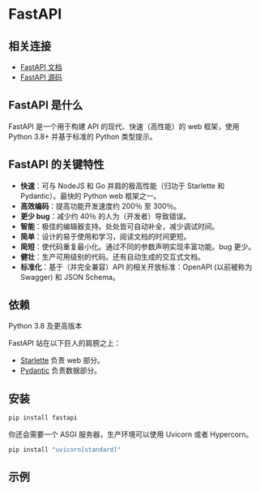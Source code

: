 # FastAPI

## 相关连接

- [FastAPI 文档](https://fastapi.tiangolo.com)
- [FastAPI 源码](https://github.com/tiangolo/fastapi)

## FastAPI 是什么

FastAPI 是一个用于构建 API 的现代、快速（高性能）的 web 框架，使用 Python 3.8+ 并基于标准的 Python 类型提示。

## FastAPI 的关键特性

- **快速**：可与 NodeJS 和 Go 并肩的极高性能（归功于 Starlette 和 Pydantic）。最快的 Python web 框架之一。
- **高效编码**：提高功能开发速度约 200％ 至 300％。
- **更少 bug**：减少约 40％ 的人为（开发者）导致错误。
- **智能**：极佳的编辑器支持。处处皆可自动补全，减少调试时间。
- **简单**：设计的易于使用和学习，阅读文档的时间更短。
- **简短**：使代码重复最小化。通过不同的参数声明实现丰富功能。bug 更少。
- **健壮**：生产可用级别的代码。还有自动生成的交互式文档。
- **标准化**：基于（并完全兼容）API 的相关开放标准：OpenAPI (以前被称为 Swagger) 和 JSON Schema。

## 依赖

Python 3.8 及更高版本

FastAPI 站在以下巨人的肩膀之上：

- [Starlette](https://www.starlette.io/) 负责 web 部分。
- [Pydantic](https://docs.pydantic.dev/latest/) 负责数据部分。

## 安装

```bash
pip install fastapi
```

你还会需要一个 ASGI 服务器，生产环境可以使用 Uvicorn 或者 Hypercorn。

```bash
pip install "uvicorn[standard]"
```

## 示例

